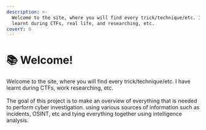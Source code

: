```yaml
---
description: >-
  Welcome to the site, where you will find every trick/technique/etc. I have
  learnt during CTFs, real life, and researching, etc.
coverY: 0
---
```


# 📚 Welcome!

Welcome to the site, where you will find every trick/technique/etc. I have learnt during CTFs, work researching, etc.\
\
The goal of this project is to make an overview of everything that is needed to perform cyber investigation. using various sources of information such as incidents, OSINT, etc and tying everything together using intelligence analysis.&#x20;
